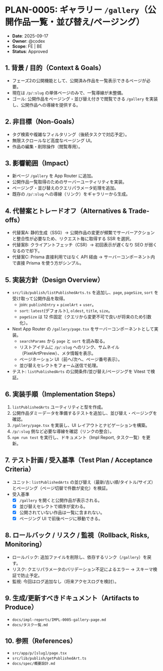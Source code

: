 # PLAN-0005: ギャラリー `/gallery`（公開作品一覧・並び替え/ページング）

- **Date**: 2025-09-17
- **Owner**: @codex
- **Scope**: FE | BE
- **Status**: Approved

## 1. 背景 / 目的（Context & Goals）

- フェーズ2の公開機能として、公開済み作品を一覧表示できるページが必要。
- 現在は `/p/:slug` の単体ページのみで、一覧導線が未整備。
- ゴール: 公開作品をページング・並び替え付きで閲覧できる `/gallery` を実装し、公開作品への導線を提供する。

## 2. 非目標（Non-Goals）

- タグ検索や複雑なフィルタリング（後続タスクで対応予定）。
- 無限スクロールなど高度なページング UI。
- 作品の編集・削除操作（閲覧専用）。

## 3. 影響範囲（Impact）

- 新ページ `/gallery` を App Router に追加。
- 公開作品一覧取得のためのサーバーユーティリティを実装。
- ページング・並び替えのクエリパラメータ処理を追加。
- 既存の `/p/:slug` への導線（リンク）をギャラリーから生成。

## 4. 代替案とトレードオフ（Alternatives & Trade-offs）

- 代替案A: 静的生成（SSG）→ 公開作品の変更が頻繁でサーバーアクションと整合性が必要なため、リクエスト毎に取得する SSR を選択。
- 代替案B: クライアントフェッチ（CSR）→ 初回表示が遅くなり SEO が弱くなるので却下。
- 代替案C: Prisma 直接利用ではなく API 経由 → サーバーコンポーネント内で直接 Prisma を使う方がシンプル。

## 5. 実装方針（Design Overview）

- `src/lib/publish/listPublishedArts.ts` を追加し、`page`, `pageSize`, `sort` を受け取って公開作品を取得。
  - join: `publishEntry` + `pixelArt` + `user`。
  - `sort`: `latest`(デフォルト), `oldest`, `title`, `size`。
  - `pageSize` は 12 件固定（クエリから変更不可で良いが将来のため引数化）。
- Next App Router の `/gallery/page.tsx` をサーバーコンポーネントとして実装。
  - `searchParams` から `page` と `sort` を読み取る。
  - リストアイテムに `/p/:slug` へのリンク、サムネイル（PixelArtPreview）、メタ情報を表示。
  - ページネーション UI（前へ/次へ、ページ番号表示）。
  - 並び替えセレクトをフォーム送信で処理。
- テスト: `listPublishedArts` の公開条件/並び替え/ページングを Vitest で検証。

## 6. 実装手順（Implementation Steps）

1. `listPublishedArts` ユーティリティと型を作成。
2. 公開作品ダミーデータを準備するテストを追加し、並び替え・ページングを確認。
3. `/gallery/page.tsx` を実装し、UI レイアウトとナビゲーションを構築。
4. `/p/:slug` 側など必要な導線を確認（リンクの整合）。
5. `npm run test` を実行し、ドキュメント（Impl Report, タスク一覧）を更新。

## 7. テスト計画 / 受入基準（Test Plan / Acceptance Criteria）

- ユニット: `listPublishedArts` の並び替え（最新/古い順/タイトル/サイズ）とページング（ページ切替で件数が変化）を検証。
- 受入基準
  - [x] `/gallery` を開くと公開作品が表示される。
  - [x] 並び替えセレクトで順序が変わる。
  - [x] 公開されていない作品は一覧に含まれない。
  - [x] ページング UI で前後ページに移動できる。

## 8. ロールバック / リスク / 監視（Rollback, Risks, Monitoring）

- ロールバック: 追加ファイルを削除し、依存するリンク（`/gallery`）を戻す。
- リスク: クエリパラメータのバリデーション不足によるエラー → スキーマ検証で防止予定。
- 監視: 今回はログ追加なし（将来アクセスログを検討）。

## 9. 生成/更新すべきドキュメント（Artifacts to Produce）

- `docs/impl-reports/IMPL-0005-gallery-page.md`
- `docs/タスク一覧.md`

## 10. 参照（References）

- `src/app/p/[slug]/page.tsx`
- `src/lib/publish/getPublishedArt.ts`
- `docs/spec/概要設計.md`
